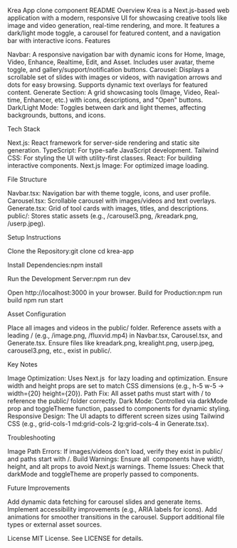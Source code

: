 Krea App clone component README
Overview
Krea is a Next.js-based web application with a modern, responsive UI for showcasing creative tools like image and video generation, real-time rendering, and more. It features a dark/light mode toggle, a carousel for featured content, and a navigation bar with interactive icons.
Features

Navbar: A responsive navigation bar with dynamic icons for Home, Image, Video, Enhance, Realtime, Edit, and Asset. Includes user avatar, theme toggle, and gallery/support/notification buttons.
Carousel: Displays a scrollable set of slides with images or videos, with navigation arrows and dots for easy browsing. Supports dynamic text overlays for featured content.
Generate Section: A grid showcasing tools (Image, Video, Real-time, Enhancer, etc.) with icons, descriptions, and "Open" buttons.
Dark/Light Mode: Toggles between dark and light themes, affecting backgrounds, buttons, and icons.

Tech Stack

Next.js: React framework for server-side rendering and static site generation.
TypeScript: For type-safe JavaScript development.
Tailwind CSS: For styling the UI with utility-first classes.
React: For building interactive components.
Next.js Image: For optimized image loading.

File Structure

Navbar.tsx: Navigation bar with theme toggle, icons, and user profile.
Carousel.tsx: Scrollable carousel with images/videos and text overlays.
Generate.tsx: Grid of tool cards with images, titles, and descriptions.
public/: Stores static assets (e.g., /carousel3.png, /kreadark.png, /userp.jpeg).

Setup Instructions

Clone the Repository:git clone <repository-url>
cd krea-app


Install Dependencies:npm install


Run the Development Server:npm run dev

Open http://localhost:3000 in your browser.
Build for Production:npm run build
npm run start



Asset Configuration

Place all images and videos in the public/ folder.
Reference assets with a leading / (e.g., /image.png, /fluxvid.mp4) in Navbar.tsx, Carousel.tsx, and Generate.tsx.
Ensure files like kreadark.png, krealight.png, userp.jpeg, carousel3.png, etc., exist in public/.

Key Notes

Image Optimization: Uses Next.js <Image /> for lazy loading and optimization. Ensure width and height props are set to match CSS dimensions (e.g., h-5 w-5 → width={20} height={20}).
Path Fix: All asset paths must start with / to reference the public/ folder correctly.
Dark Mode: Controlled via darkMode prop and toggleTheme function, passed to components for dynamic styling.
Responsive Design: The UI adapts to different screen sizes using Tailwind CSS (e.g., grid-cols-1 md:grid-cols-2 lg:grid-cols-4 in Generate.tsx).

Troubleshooting

Image Path Errors: If images/videos don't load, verify they exist in public/ and paths start with /.
Build Warnings: Ensure all <Image /> components have width, height, and alt props to avoid Next.js warnings.
Theme Issues: Check that darkMode and toggleTheme are properly passed to components.

Future Improvements

Add dynamic data fetching for carousel slides and generate items.
Implement accessibility improvements (e.g., ARIA labels for icons).
Add animations for smoother transitions in the carousel.
Support additional file types or external asset sources.

License
MIT License. See LICENSE for details.

